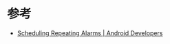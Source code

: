 # 参考

* [Scheduling Repeating Alarms | Android Developers](http://developer.android.com/training/scheduling/alarms.html)
